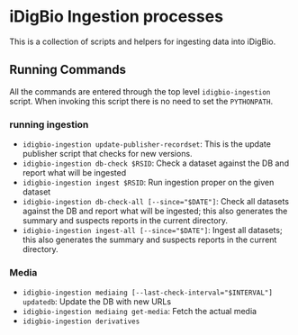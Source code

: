 # iDigBio Ingestion processes #

This is a collection of scripts and helpers for ingesting data into
iDigBio.

## Running Commands ##

All the commands are entered through the top level `idigbio-ingestion`
script. When invoking this script there is no need to set the
`PYTHONPATH`.

### running ingestion ###

* `idigbio-ingestion update-publisher-recordset`: This is the update
  publisher script that checks for new versions.
* `idigbio-ingestion db-check $RSID`: Check a dataset against the DB
  and report what will be ingested
* `idigbio-ingestion ingest $RSID`: Run ingestion proper on the given dataset
* `idigbio-ingestion db-check-all [--since="$DATE"]`: Check all
  datasets against the DB and report what will be ingested; this also
  generates the summary and suspects reports in the current directory.
* `idigbio-ingestion ingest-all [--since="$DATE"]`: Ingest all
  datasets; this also generates the summary and suspects reports in
  the current directory.

### Media ###

* `idigbio-ingestion mediaing [--last-check-interval="$INTERVAL"] updatedb`: Update the DB with new URLs
* `idigbio-ingestion mediaing get-media`: Fetch the actual media
* `idigbio-ingestion derivatives`
